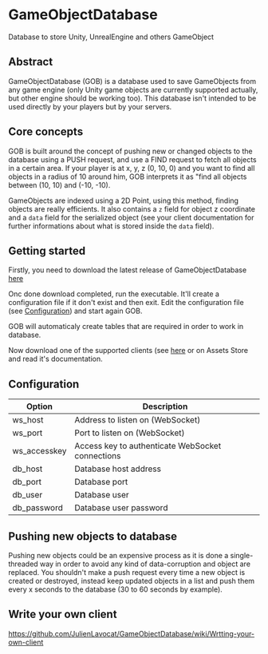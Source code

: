 
# GameObjectDatabase
Database to store Unity, UnrealEngine and others GameObject

## Abstract

GameObjectDatabase (GOB) is a database used to save GameObjects from any game engine (only Unity game objects are currently supported actually, but other engine should be working too). This database isn't intended to be used directly by your players but by your servers.

## Core concepts

GOB is built around the concept of pushing new or changed objects to the database using a PUSH request, and use a FIND request to fetch all objects in a certain area.
If your player is at x, y, z (0, 10, 0) and you want to find all objects in a radius of 10 around him, GOB interprets it as "find all objects between (10, 10) and (-10, -10).

GameObjects are indexed using a 2D Point, using this method, finding objects are really efficients. It also contains a `z` field for object z coordinate and a `data` field for the serialized object (see your client documentation for further informations about what is stored inside the `data` field).

## Getting started

Firstly, you need to download the latest release of GameObjectDatabase [here](https://github.com/JulienLavocat/GameObjectDatabase/releases)

Onc done download completed, run the executable. It'll create a configuration file if it don't exist and then exit.
Edit the configuration file (see [Configuration](https://github.com/JulienLavocat/GameObjectDatabase#Configuration)) and start again GOB.

GOB will automaticaly create tables that are required in order to work in database.

Now download one of the supported clients (see [here](https://github.com/JulienLavocat/GameObjectDatabase#Clients) or on Assets Store and read it's documentation.

## Configuration

| Option | Description |
|--|--|
| ws_host | Address to listen on (WebSocket) |
| ws_port | Port to listen on (WebSocket) |
| ws_accesskey | Access key to authenticate WebSocket connections |
| db_host | Database host address |
| db_port | Database port |
| db_user | Database user |
| db_password | Database user password |

## Pushing new objects to database

Pushing new objects could be an expensive process as it is done a single-threaded way in order to avoid any kind of data-corruption and object are replaced. You shouldn't make a push request every time a new object is created or destroyed, instead keep updated objects in a list and push them every x seconds to the database (30 to 60 seconds by example).

## Write your own client

https://github.com/JulienLavocat/GameObjectDatabase/wiki/Wrtting-your-own-client
